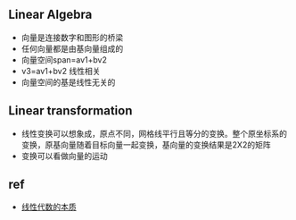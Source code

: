 ## Linear Algebra

+ 向量是连接数字和图形的桥梁
+ 任何向量都是由基向量组成的
+ 向量空间span=av1+bv2
+ v3=av1+bv2 线性相关
+ 向量空间的基是线性无关的


## Linear transformation

+ 线性变换可以想象成，原点不同，网格线平行且等分的变换。整个原坐标系的变换，原基向量随着目标向量一起变换，基向量的变换结果是2X2的矩阵
+ 变换可以看做向量的运动

## ref
+ [线性代数的本质](https://www.bilibili.com/video/av6731067)